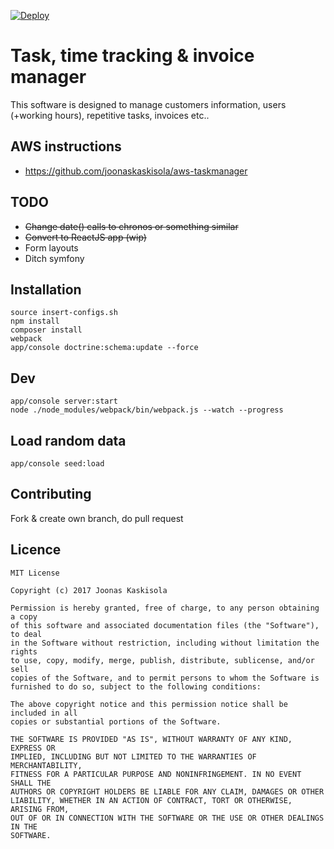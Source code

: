 [![Deploy](https://www.herokucdn.com/deploy/button.svg)](https://heroku.com/deploy?template=https://github.com/joonaskaskisola/taskmanager)

# Task, time tracking & invoice manager

This software is designed to manage customers information, users (+working hours), repetitive tasks, invoices etc..

## AWS instructions
- https://github.com/joonaskaskisola/aws-taskmanager

## TODO
- <s>Change date() calls to chronos or something similar</s>
- <s>Convert to ReactJS app (wip)</s>
- Form layouts
- Ditch symfony

## Installation

```
source insert-configs.sh
npm install
composer install
webpack
app/console doctrine:schema:update --force
```

## Dev

```
app/console server:start
node ./node_modules/webpack/bin/webpack.js --watch --progress
```

## Load random data

```
app/console seed:load
```

## Contributing

Fork & create own branch, do pull request

## Licence

```
MIT License

Copyright (c) 2017 Joonas Kaskisola

Permission is hereby granted, free of charge, to any person obtaining a copy
of this software and associated documentation files (the "Software"), to deal
in the Software without restriction, including without limitation the rights
to use, copy, modify, merge, publish, distribute, sublicense, and/or sell
copies of the Software, and to permit persons to whom the Software is
furnished to do so, subject to the following conditions:

The above copyright notice and this permission notice shall be included in all
copies or substantial portions of the Software.

THE SOFTWARE IS PROVIDED "AS IS", WITHOUT WARRANTY OF ANY KIND, EXPRESS OR
IMPLIED, INCLUDING BUT NOT LIMITED TO THE WARRANTIES OF MERCHANTABILITY,
FITNESS FOR A PARTICULAR PURPOSE AND NONINFRINGEMENT. IN NO EVENT SHALL THE
AUTHORS OR COPYRIGHT HOLDERS BE LIABLE FOR ANY CLAIM, DAMAGES OR OTHER
LIABILITY, WHETHER IN AN ACTION OF CONTRACT, TORT OR OTHERWISE, ARISING FROM,
OUT OF OR IN CONNECTION WITH THE SOFTWARE OR THE USE OR OTHER DEALINGS IN THE
SOFTWARE.
```
